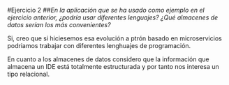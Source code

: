#Ejercicio 2
##*En la aplicación que se ha usado como ejemplo en el ejercicio anterior, ¿podría usar diferentes lenguajes? ¿Qué almacenes de datos serían los más convenientes?*

Si, creo que si hiciesemos esa evolución a ptrón basado en microservicios podriamos trabajar con diferentes lenghuajes de programación.

En cuanto a los almacenes de datos considero que la información que almacena un IDE está totalmente estructurada y por tanto nos interesa un tipo relacional.

